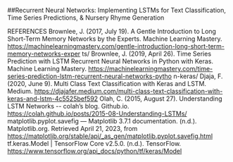 ##Recurrent Neural Networks: Implementing LSTMs for Text Classification, Time Series Predictions, & Nursery Rhyme Generation


REFERENCES
Brownlee, J. (2017, July 19). A Gentle Introduction to Long Short-Term Memory Networks by the Experts. Machine Learning Mastery. https://machinelearningmastery.com/gentle-introduction-long-short-term-memory-networks-exper ts/
Brownlee, J. (2019, April 26). Time Series Prediction with LSTM Recurrent Neural Networks in Python with Keras. Machine Learning Mastery. https://machinelearningmastery.com/time-series-prediction-lstm-recurrent-neural-networks-pytho n-keras/
Djaja, F. (2020, June 9). Multi Class Text Classification with Keras and LSTM. Medium.
https://djajafer.medium.com/multi-class-text-classification-with-keras-and-lstm-4c5525bef592
Olah, C. (2015, August 27). Understanding LSTM Networks -- colah’s blog. Github.io.
https://colah.github.io/posts/2015-08-Understanding-LSTMs/
matplotlib.pyplot.savefig — Matplotlib 3.7.1 documentation. (n.d.). Matplotlib.org. Retrieved April 21, 2023, from https://matplotlib.org/stable/api/_as_gen/matplotlib.pyplot.savefig.html
tf.keras.Model | TensorFlow Core v2.5.0. (n.d.). TensorFlow. https://www.tensorflow.org/api_docs/python/tf/keras/Model
